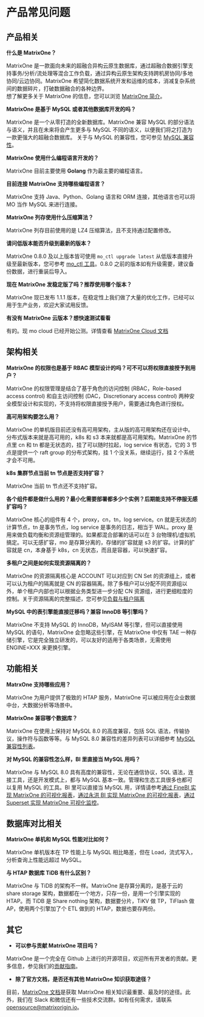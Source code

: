 # 产品常见问题

## 产品相关

**什么是 MatrixOne？**

MatrixOne 是一款面向未来的超融合异构云原生数据库，通过超融合数据引擎支持事务/分析/流处理等混合工作负载，通过异构云原生架构支持跨机房协同/多地协同/云边协同。MatrixOne 希望简化数据系统开发和运维的成本，消减复杂系统间的数据碎片，打破数据融合的各种边界。  
想了解更多关于 MatrixOne 的信息，您可以浏览 [MatrixOne 简介](../Overview/matrixone-introduction.md)。

**MatrixOne 是基于 MySQL 或者其他数据库开发的吗？**

 MatrixOne 是一个从零打造的全新数据库。MatrixOne 兼容 MySQL 的部分语法与语义，并且在未来将会产生更多与 MySQL 不同的语义，以便我们将之打造为一款更强大的超融合数据库。
 关于与 MySQL 的兼容性，您可参见 [MySQL 兼容性](../Overview/feature/mysql-compatibility.md)。

**MatrixOne 使用什么编程语言开发的？**

MatrixOne 目前主要使用 **Golang** 作为最主要的编程语言。

**目前连接 MatrixOne 支持哪些编程语言？**

MatrixOne 支持 Java、Python、Golang 语言和 ORM 连接，其他语言也可以将 MO 当作 MySQL 来进行连接。

**MatrixOne 列存使用什么压缩算法？**

MatrixOne 列存目前使用的是 LZ4 压缩算法，且不支持通过配置修改。

**请问低版本能否升级到最新的版本？**

MatrixOne 0.8.0 及以上版本皆可使用 `mo_ctl upgrade latest` 从低版本直接升级至最新版本，您可参考 [mo_ctl 工具](../Maintain/mo_ctl.md)。0.8.0 之前的版本如有升级需要，建议备份数据，进行重装后导入。

**现在 MatrixOne 发稳定版了吗？推荐使用哪个版本？**

MatrixOne 现已发布 1.1.1 版本，在稳定性上我们做了大量的优化工作，已经可以用于生产业务，欢迎大家试用反馈。

**有没有 MatrixOne 云版本？想快速测试看看**

有的。现 mo cloud 已经开始公测。详情查看 [MatrixOne Cloud 文档](https://docs.matrixorigin.cn/zh/matrixonecloud/MatrixOne-Cloud/Get-Started/quickstart/)

## 架构相关

**MatrixOne 的权限也是基于 RBAC 模型设计的吗？可不可以将权限直接授予到用户？**

MatrixOne 的权限管理是结合了基于角色的访问控制 (RBAC，Role-based access control) 和自主访问控制 (DAC，Discretionary access control) 两种安全模型设计和实现的，不支持将权限直接授予用户，需要通过角色进行授权。

**高可用架构要怎么用？**

MatrixOne 的单机版目前还没有高可用架构，主从版的高可用架构还在设计中。分布式版本来就是高可用的，k8s 和 s3 本来就都是高可用架构。MatrixOne 的节点里 cn 和 tn 都是无状态的，挂了可以随时拉起，log service 有状态，它的 3 节点是提供一个 raft group 的分布式架构，挂 1 个没关系，继续运行，挂 2 个系统才会不可用。

**k8s 集群节点当前 tn 节点是否支持扩容？**

MatrixOne 当前 tn 节点还不支持扩容。

**各个组件都是做什么用的？最小化需要部署都多少个实例？后期能支持不停服无感扩容吗？**

MatrixOne 核心的组件有 4 个，proxy，cn，tn，log service。cn 就是无状态的计算节点，tn 是事务节点，log service 是事务的日志，相当于 WAL。proxy 是用来做负载均衡和资源组管理的。如果都混合部署的话可以在 3 台物理机/虚拟机搞定。可以无感扩容，mo 是存算分离的，存储的扩容就是 s3 的扩容。计算的扩容就是 cn，本身基于 k8s，cn 无状态，而且是容器，可以快速扩容。

 **多租户之间是如何实现资源隔离的？**

MatrixOne 的资源隔离核心是 ACCOUNT 可以对应到 CN Set 的资源组上，或者可以认为租户的隔离就是 CN 的容器隔离。除了多租户可以分配不同资源组以外，单个租户内部也可以根据业务类型进一步分配 CN 资源组，进行更细粒度的控制。关于资源隔离的完整描述，您可参见[负载与租户隔离](../Deploy/mgmt-cn-group-using-proxy.md)

**MySQL 中的表引擎能直接迁移吗？兼容 InnoDB 等引擎吗？**

MatrixOne 不支持 MySQL 的 InnoDB，MyISAM 等引擎，但可以直接使用 MySQL 的语句，MatrixOne 会忽略这些引擎，在 MatrixOne 中仅有 TAE 一种存储引擎，它是完全独立研发的，可以友好的适用于各类场景，无需使用 ENGINE=XXX 来更换引擎。

## 功能相关

**MatrxOne 支持哪些应用？**

  MatrixOne 为用户提供了极致的 HTAP 服务，MatrixOne 可以被应用在企业数据中台，大数据分析等场景中。

**MatrixOne 兼容哪个数据库？**

MatrixOne 在使用上保持对 MySQL 8.0 的高度兼容，包括 SQL 语法，传输协议，操作符与函数等等。与 MySQL 8.0 兼容性的差异列表可以详细参考 [MySQL 兼容性列表](../Overview/feature/mysql-compatibility.md)。

**对 MySQL 的兼容性怎么样，BI 里直接当 MySQL 用吗？**

MatrixOne 与 MySQL 8.0 具有高度的兼容性，无论在通信协议，SQL 语法，连接工具，还是开发模式上，都与 MySQL 基本一致。管理和生态工具很多也都可以复用 MySQL 的工具。BI 里可以直接当 MySQL 用，详情请参考[通过 FineBI 实现 MatrixOne 的可视化报表](../Develop/Ecological-Tools/BI-Connection/FineBI-connection.md)，[通过永洪 BI 实现 MatrixOne 的可视化报表](../Develop/Ecological-Tools/BI-Connection/yonghong-connection.md)，[通过 Superset 实现 MatrixOne 可视化监控](../Develop/Ecological-Tools/BI-Connection/Superset-connection.md)。

## 数据库对比相关

**MatrixOne 单机和 MySQL 性能对比如何？**

MatrixOne 单机版本在 TP 性能上与 MySQL 相比略差，但在 Load，流式写入，分析查询上性能远超过 MySQL。

**与 HTAP 数据库 TiDB 有什么区别？**

MatrixOne 与 TiDB 的架构不一样。MatrixOne 是存算分离的，是基于云的 share storage 架构，数据都在一个地方，只存一份，是用一个引擎实现的 HTAP。而 TiDB 是 Share nothing 架构，数据要分片，TiKV 做 TP，TiFlash 做 AP，使用两个引擎加了个 ETL 做到的 HTAP，数据也要存两份。

## 其它

* **可以参与贡献 MatrixOne 项目吗？**

MatrixOne 是一个完全在 Github 上进行的开源项目，欢迎所有开发者的贡献。更多信息，参见我们的[贡献指南](../Contribution-Guide/make-your-first-contribution.md)。

* **除了官方文档，是否还有其他 MatrixOne 知识获取途径？**

目前，[MatrixOne 文档](https://docs.matrixorigin.cn)是获取 MatrixOne 相关知识最重要、最及时的途径。此外，我们在 Slack 和微信还有一些技术交流群。如有任何需求，请联系 [opensource@matrixorigin.io](mailto:opensource@matrixorigin.io)。
